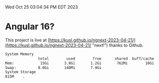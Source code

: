 Wed Oct 25 03:04:34 PM EDT 2023

# Angular 16?


This project is live at [https://kusl.github.io/ngnext-2023-04-21/](https://kusl.github.io/ngnext-2023-04-21/ "next!") thanks to Github.

```bash
System Memory
               total        used        free      shared  buff/cache   available
Mem:            15Gi       3.8Gi       1.2Gi       762Mi        10Gi        10Gi
Swap:          8.0Gi       140Mi       7.9Gi
System Storage
815M	.
```
```bash
